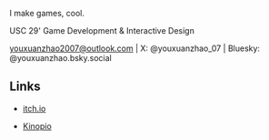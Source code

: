 I make games, cool.

USC 29' Game Development & Interactive Design

youxuanzhao2007@outlook.com | X: @youxuanzhao_07 | Bluesky: @youxuanzhao.bsky.social

## Links

- [itch.io](https://youxuanzhao.itch.io)

- [Kinopio](https://kinopio.club/main-gqda0pdTSrKJZEp0CIX7s)

<!--
**youxuanzhao/youxuanzhao** is a ✨ _special_ ✨ repository because its `README.md` (this file) appears on your GitHub profile.

Here are some ideas to get you started:

- 🔭 I’m currently working on ...
- 🌱 I’m currently learning ...
- 👯 I’m looking to collaborate on ...
- 🤔 I’m looking for help with ...
- 💬 Ask me about ...
- 📫 How to reach me: ...
- 😄 Pronouns: ...
- ⚡ Fun fact: ...
-->
